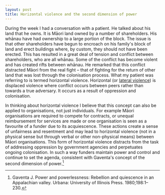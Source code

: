 ```yaml
---
layout: post
title: Horizontal violence and the second dimension of power
---
```

During the week I had a conversation with a patient. He talked about his land that he owns. It is Māori land owned by a number of shareholders. His whānau have had ownership to a large portion of the block. The issue is that other shareholders have begun to encroach on his family's block of land and erect buildings where, by custom, they should not have been erected. This has resulted in a great deal of tension and conflict between shareholders, who are all whānau. Some of the conflict has become violent and has created rifts between whānau. He remarked that this conflict distracted Māori from the real fight – that of fighting for the return of other land that was lost through the colonisation process. What my patient was referring to is termed horizontal violence. Horizontal (or [lateral violence](https://en.m.wikipedia.org/wiki/Lateral_violence)) is displaced violence where conflict occurs between peers rather than towards a true adversary. It occurs as a result of oppression and colonisation. 

In thinking about horizontal violence I believe that this concept can also be applied to organisations, not just individuals. For example Māori organisations are required to compete for contracts, or unequal reimbursement for services are made or one organisation is seen as a favourite of a funder due to its acquiescence. These actions create a sense of unfairness and resentment and may lead to horizontal violence (not in a physical sense but through verbal or other non-physical means) between Māori organisations. This form of horizontal violence distracts from the task of addressing oppression by government agencies and perpetuates ongoing colonisation. In such a way funders maintain power and control and continue to set the agenda, consistent with Gaventa's concept of the second dimension of power.[^1]

[^1]: Gaventa J. Power and powerlessness: Rebellion and quiescence in an Appalachian valley. Urbana: University of Illinois Press. 1980;198:1–230. 